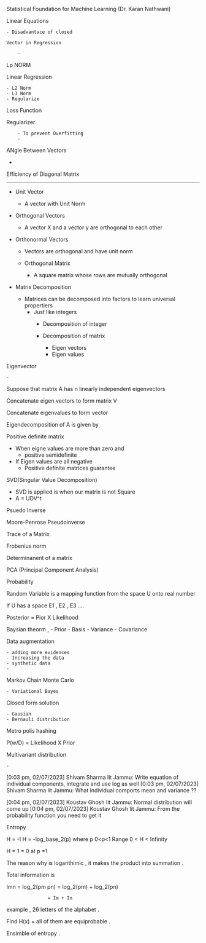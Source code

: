 Statistical Foundation for Machine Learning (Dr. Karan Nathwani)


Linear Equations 

    - Disadvantace of closed 

    Vector in Regression 

        - 




Lp NORM 


Linear Regression 

    - L2 Norm
    - L3 Norm 
    - Regularize 




Loss Function 

Regularizer 

        - To prevent Overfitting 
        - 


ANgle Between Vectors 

- 


Efficiency of Diagonal Matrix 




-----------------------------

- Unit Vector 

    - A vector with Unit Norm 

- Orthogonal Vectors 

    - A vector X and a vector y are orthogonal to each other 


- Orthonormal Vectors

    - Vectors are orthogonal and have unit norm 
    
    - Orthogonal Matrix 
        - A square matrix whose rows are mutually orthogonal 


- Matrix Decomposition 

    - Matrices can be decomposed into factors to learn universal propertiers 
        - Just like integers
            - Decomposition of integer

            - Decomposition of matrix 

                - Eigen vectors 
                - Eigen values 

Eigenvector 

    - 


Suppose that matrix A has n linearly independent eigenvectors 

Concatenate eigen vectors to form matrix V

Concatenate eigenvalues to form vector 

Eigendecomposition of A is given by



Positive definite matrix 

- When eigne values are more than zero and 
    - positive semidefinite
- If Eigen values are all negative 
    - Positive definite matrices guarantee 

SVD(Singular Value Decomposition)

- SVD is applied is when our matrix is not Square
- A = UDV^t




Psuedo Inverse


Moore-Penrose Pseudoinverse


Trace of a Matrix

Frobenius norm 

Determinanent of a matrix 

PCA (Principal Component Analysis)

Probability 


Random Variable is a mapping function from the space U onto real number 

If U has a space E1 , E2 , E3 ....


Posterior = Pior X Likelihood 


Baysian theorm , 
    - Prior
    - Basis
    - Variance 
    - Covariance 


Data augmentation 

    - adding more evidences 
    - Increasing the data 
    - synthetic data
    - 

Markov Chain Monte Carlo 

    - Variational Bayes


Closed form solution 

    - Gausian 
    - Bernauli distribution 

Metro polis hashing 

P(w/D) = Likelihood X Prior

Multivariant distribution 

    - 



[0:03 pm, 02/07/2023] Shivam Sharma Iit Jammu: Write equation of individual components, integrate and use log as well
[0:03 pm, 02/07/2023] Shivam Sharma Iit Jammu: What individual comports mean and variance ??

[0:04 pm, 02/07/2023] Koustav Ghosh Iit Jammu: Normal distribution will come up
[0:04 pm, 02/07/2023] Koustav Ghosh Iit Jammu: From the probability function you need to get it




Entropy 

H = -I 
H = -log_base_2(p) where p 0<p<1
Range 0 <  H < Infinity

H = 1 = 0  at p =1 

The reason why is logarithimic , it makes the product into summation .

Total information is 

Imn = log_2(pm pn) = log_2(pm) + log_2(pn)

                   = Im + In


example , 26 letters of the alphabet .

Find H(x) = all of them are equiprobable . 

Ensimble of entropy . 



